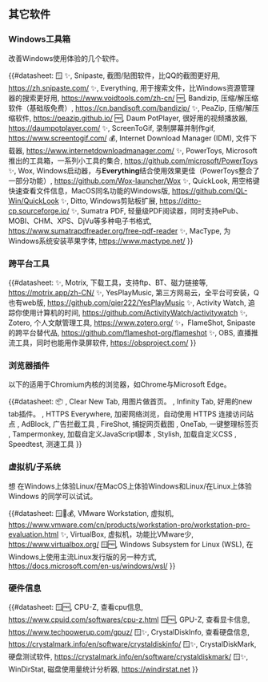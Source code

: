 ## 其它软件

### Windows工具箱

改善Windows使用体验的几个软件。

{{#datasheet: 🪟
✨, Snipaste, 截图/贴图软件，比QQ的截图更好用, https://zh.snipaste.com/
✨, Everything, 用于搜索文件，比Windows资源管理器的搜索更好用, https://www.voidtools.com/zh-cn/
🆓, Bandizip, 压缩/解压缩软件（基础版免费）, https://cn.bandisoft.com/bandizip/
✨, PeaZip, 压缩/解压缩软件, https://peazip.github.io/
🆓, Daum PotPlayer, 很好用的视频播放器, https://daumpotplayer.com/
✨, ScreenToGif, 录制屏幕并制作gif, https://www.screentogif.com/
💰, Internet Download Manager (IDM), 文件下载器, https://www.internetdownloadmanager.com/
✨, PowerToys, Microsoft推出的工具箱，一系列小工具的集合, https://github.com/microsoft/PowerToys
✨, Wox, Windows启动器，与**Everything**结合使用效果更佳（PowerToys整合了一部分功能）, https://github.com/Wox-launcher/Wox
✨, QuickLook, 用空格键快速查看文件信息，MacOS同名功能的Windows版, https://github.com/QL-Win/QuickLook
✨, Ditto, Windows剪贴板扩展, https://ditto-cp.sourceforge.io/
✨, Sumatra PDF, 轻量级PDF阅读器，同时支持ePub、MOBI、CHM、XPS、DjVu等多种电子书格式, https://www.sumatrapdfreader.org/free-pdf-reader
✨, MacType, 为Windows系统安装苹果字体, https://www.mactype.net/
}}

### 跨平台工具

{{#datasheet:
✨, Motrix, 下载工具，支持ftp、BT、磁力链接等, https://motrix.app/zh-CN/
✨, YesPlayMusic, 第三方网易云，全平台可安装，Q也有web版, https://github.com/qier222/YesPlayMusic
✨, Activity Watch, 追踪你使用计算机的时间, https://github.com/ActivityWatch/activitywatch
✨, Zotero, 个人文献管理工具, https://www.zotero.org/
✨，FlameShot, Snipaste的跨平台替代品, https://github.com/flameshot-org/flameshot
✨, OBS, 直播推流工具，同时也能用作录屏软件, https://obsproject.com/
}}

### 浏览器插件
以下的适用于Chromium内核的浏览器，如Chrome与Microsoft Edge。

{{#datasheet: 📦
, Clear New Tab, 用图片做首页。
, Infinity Tab, 好用的new tab插件。
, HTTPS Everywhere, 加密网络浏览，自动使用 HTTPS 连接访问站点
, AdBlock, 广告拦截工具
, FireShot, 捕捉网页截图
, OneTab, 一键整理标签页
, Tampermonkey, 加载自定义JavaScript脚本
, Stylish, 加载自定义CSS
, Speedtest, 测速工具
}}

### 虚拟机/子系统

想 在Windows上体验Linux/在MacOS上体验Windows和Linux/在Linux上体验Windows 的同学可以试试。

{{#datasheet:
🪟🐧💰, VMware Workstation, 虚拟机, https://www.vmware.com/cn/products/workstation-pro/workstation-pro-evaluation.html
✨, VirtualBox, 虚拟机，功能比VMware少, https://www.virtualbox.org/
🪟🆓, Windows Subsystem for Linux (WSL), 在Windows上使用主流Linux发行版的另一种方式, https://docs.microsoft.com/en-us/windows/wsl/
}}

### 硬件信息

{{#datasheet:
🪟🆓, CPU-Z, 查看cpu信息, https://www.cpuid.com/softwares/cpu-z.html
🪟🆓, GPU-Z, 查看显卡信息, https://www.techpowerup.com/gpuz/
🪟✨, CrystalDiskInfo, 查看硬盘信息, https://crystalmark.info/en/software/crystaldiskinfo/
🪟✨, CrystalDiskMark, 硬盘测试软件, https://crystalmark.info/en/software/crystaldiskmark/
🪟✨, WinDirStat, 磁盘使用量统计分析器, https://windirstat.net
}}
